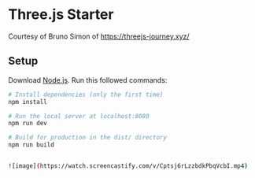 # Three.js Starter
Courtesy of Bruno Simon of https://threejs-journey.xyz/

## Setup
Download [Node.js](https://nodejs.org/en/download/).
Run this followed commands:

``` bash
# Install dependencies (only the first time)
npm install

# Run the local server at localhost:8080
npm run dev

# Build for production in the dist/ directory
npm run build


![image](https://watch.screencastify.com/v/Cptsj6rLzzbdkPbqVcbI.mp4)

```

